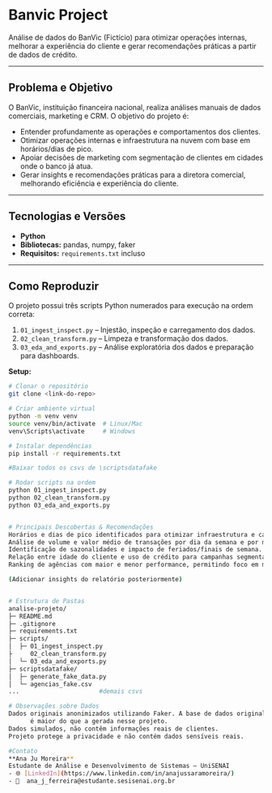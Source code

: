 # Banvic Project

Análise de dados do BanVic (Fictício) para otimizar operações internas, melhorar a experiência do cliente e gerar recomendações práticas a partir de dados de crédito.

---

## Problema e Objetivo

O BanVic, instituição financeira nacional, realiza análises manuais de dados comerciais, marketing e CRM. O objetivo do projeto é:  

- Entender profundamente as operações e comportamentos dos clientes.  
- Otimizar operações internas e infraestrutura na nuvem com base em horários/dias de pico.  
- Apoiar decisões de marketing com segmentação de clientes em cidades onde o banco já atua.  
- Gerar insights e recomendações práticas para a diretora comercial, melhorando eficiência e experiência do cliente.

---

## Tecnologias e Versões

- **Python**  
- **Bibliotecas:** pandas, numpy, faker  
- **Requisitos:** `requirements.txt` incluso  

---

## Como Reproduzir

O projeto possui três scripts Python numerados para execução na ordem correta:  

1. `01_ingest_inspect.py` – Injestão, inspeção e carregamento dos dados.  
2. `02_clean_transform.py` – Limpeza e transformação dos dados.
3. `03_eda_and_exports.py` – Análise exploratória dos dados e preparação para dashboards.

**Setup:**

```bash
# Clonar o repositório
git clone <link-do-repo>

# Criar ambiente virtual 
python -m venv venv
source venv/bin/activate  # Linux/Mac
venv\Scripts\activate     # Windows

# Instalar dependências
pip install -r requirements.txt

#Baixar todos os csvs de \scriptsdatafake

# Rodar scripts na ordem
python 01_ingest_inspect.py
python 02_clean_transform.py
python 03_eda_and_exports.py


# Principais Descobertas & Recomendações
Horários e dias de pico identificados para otimizar infraestrutura e campanhas de marketing.
Análise de volume e valor médio de transações por dia da semana e por mês.
Identificação de sazonalidades e impacto de feriados/finais de semana.
Relação entre idade do cliente e uso de crédito para campanhas segmentadas.
Ranking de agências com maior e menor performance, permitindo foco em melhorias ou estratégias específicas.

(Adicionar insights do relatório posteriormente)


# Estrutura de Pastas
analise-projeto/
├─ README.md
├─ .gitignore
├─ requirements.txt       
├─ scripts/
│  ├─ 01_ingest_inspect.py
├     02_clean_transform.py         
│  └─ 03_eda_and_exports.py
├─ scriptsdatafake/
│  ├─ generate_fake_data.py                
│  └─ agencias_fake.csv
...                      #demais csvs

# Observações sobre Dados
Dados originais anonimizados utilizando Faker. A base de dados original usadas para os insights 
      é maior do que a gerada nesse projeto.
Dados simulados, não contêm informações reais de clientes.
Projeto protege a privacidade e não contém dados sensíveis reais.

#Contato 
**Ana Ju Moreira**  
Estudante de Análise e Desenvolvimento de Sistemas – UniSENAI   
- 🌐 [LinkedIn](https://www.linkedin.com/in/anajussaramoreira/)  
- 📧  ana_j_ferreira@estudante.sesisenai.org.br